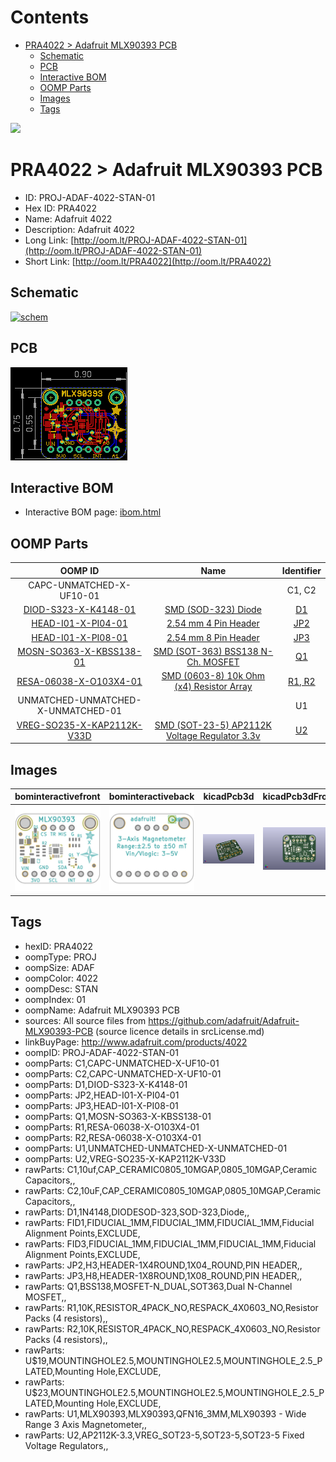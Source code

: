 



Contents
========

* [PRA4022 > Adafruit MLX90393 PCB](#pra4022--adafruit-mlx90393-pcb)
	* [Schematic](#schematic)
	* [PCB](#pcb)
	* [Interactive BOM](#interactive-bom)
	* [OOMP Parts](#oomp-parts)
	* [Images](#images)
	* [Tags](#tags)
  
![][im]
# PRA4022 > Adafruit MLX90393 PCB

- ID: PROJ-ADAF-4022-STAN-01
- Hex ID: PRA4022
- Name: Adafruit 4022
- Description: Adafruit 4022
- Long Link: [http://oom.lt/PROJ-ADAF-4022-STAN-01](http://oom.lt/PROJ-ADAF-4022-STAN-01)
- Short Link: [http://oom.lt/PRA4022](http://oom.lt/PRA4022)

## Schematic
  
[![schem](eagleSchemImage.png)](eagleSchemImage.png)
## PCB
  
[![pcb](eagleImage.png)](eagleImage.png)
## Interactive BOM

- Interactive BOM page: [ibom.html](https://htmlpreview.github.io/?https://github.com/oomlout/oomlout_OOMP_projects/blob/main/PROJ-ADAF-4022-STAN-01/kicad/bom/ibom.html)

## OOMP Parts
  

|OOMP ID|Name|Identifier|
| :---: | :---: | :---: |
|CAPC-UNMATCHED-X-UF10-01||C1, C2|
|[DIOD-S323-X-K4148-01](https://github.com/oomlout/oomlout_OOMP_parts/tree/main/DIOD-S323-X-K4148-01/)|[SMD (SOD-323) Diode](https://github.com/oomlout/oomlout_OOMP_parts/tree/main/DIOD-S323-X-K4148-01/)|[D1](https://github.com/oomlout/oomlout_OOMP_parts/tree/main/DIOD-S323-X-K4148-01/)|
|[HEAD-I01-X-PI04-01](https://github.com/oomlout/oomlout_OOMP_parts/tree/main/HEAD-I01-X-PI04-01/)|[2.54 mm 4 Pin Header](https://github.com/oomlout/oomlout_OOMP_parts/tree/main/HEAD-I01-X-PI04-01/)|[JP2](https://github.com/oomlout/oomlout_OOMP_parts/tree/main/HEAD-I01-X-PI04-01/)|
|[HEAD-I01-X-PI08-01](https://github.com/oomlout/oomlout_OOMP_parts/tree/main/HEAD-I01-X-PI08-01/)|[2.54 mm 8 Pin Header](https://github.com/oomlout/oomlout_OOMP_parts/tree/main/HEAD-I01-X-PI08-01/)|[JP3](https://github.com/oomlout/oomlout_OOMP_parts/tree/main/HEAD-I01-X-PI08-01/)|
|[MOSN-SO363-X-KBSS138-01](https://github.com/oomlout/oomlout_OOMP_parts/tree/main/MOSN-SO363-X-KBSS138-01/)|[SMD (SOT-363) BSS138 N-Ch. MOSFET](https://github.com/oomlout/oomlout_OOMP_parts/tree/main/MOSN-SO363-X-KBSS138-01/)|[Q1](https://github.com/oomlout/oomlout_OOMP_parts/tree/main/MOSN-SO363-X-KBSS138-01/)|
|[RESA-06038-X-O103X4-01](https://github.com/oomlout/oomlout_OOMP_parts/tree/main/RESA-06038-X-O103X4-01/)|[SMD (0603-8) 10k Ohm (x4) Resistor Array](https://github.com/oomlout/oomlout_OOMP_parts/tree/main/RESA-06038-X-O103X4-01/)|[R1, R2](https://github.com/oomlout/oomlout_OOMP_parts/tree/main/RESA-06038-X-O103X4-01/)|
|UNMATCHED-UNMATCHED-X-UNMATCHED-01||U1|
|[VREG-SO235-X-KAP2112K-V33D](https://github.com/oomlout/oomlout_OOMP_parts/tree/main/VREG-SO235-X-KAP2112K-V33D/)|[SMD (SOT-23-5) AP2112K Voltage Regulator 3.3v](https://github.com/oomlout/oomlout_OOMP_parts/tree/main/VREG-SO235-X-KAP2112K-V33D/)|[U2](https://github.com/oomlout/oomlout_OOMP_parts/tree/main/VREG-SO235-X-KAP2112K-V33D/)|

## Images
  
  

|bominteractivefront|bominteractiveback|kicadPcb3d|kicadPcb3dFront|kicadPcb3dBack|kicadSchem|eagleImage|eagleSchemImage|pcbdraw|pcbdrawback|
| :---: | :---: | :---: | :---: | :---: | :---: | :---: | :---: | :---: | :---: |
|[![bominteractivefront](bomFront_140.png)](bomFront.png)|[![bominteractiveback](bomBack_140.png)](bomBack.png)|[![kicadPcb3d](kicadPcb3d_140.png)](kicadPcb3d.png)|[![kicadPcb3dFront](kicadPcb3dFront_140.png)](kicadPcb3dFront.png)|[![kicadPcb3dBack](kicadPcb3dBack_140.png)](kicadPcb3dBack.png)|[![kicadSchem](kicadSchem_140.png)](kicadSchem.png)|[![eagleImage](eagleImage_140.png)](eagleImage.png)|[![eagleSchemImage](eagleSchemImage_140.png)](eagleSchemImage.png)|[![pcbdraw](pcbdraw_140.png)](pcbdraw.png)|[![pcbdrawback](pcbdrawBack_140.png)](pcbdrawBack.png)|

## Tags

- hexID: PRA4022
- oompType: PROJ
- oompSize: ADAF
- oompColor: 4022
- oompDesc: STAN
- oompIndex: 01
- oompName: Adafruit MLX90393 PCB
- sources: All source files from https://github.com/adafruit/Adafruit-MLX90393-PCB (source licence details in srcLicense.md)
- linkBuyPage: http://www.adafruit.com/products/4022
- oompID: PROJ-ADAF-4022-STAN-01
- oompParts: C1,CAPC-UNMATCHED-X-UF10-01
- oompParts: C2,CAPC-UNMATCHED-X-UF10-01
- oompParts: D1,DIOD-S323-X-K4148-01
- oompParts: JP2,HEAD-I01-X-PI04-01
- oompParts: JP3,HEAD-I01-X-PI08-01
- oompParts: Q1,MOSN-SO363-X-KBSS138-01
- oompParts: R1,RESA-06038-X-O103X4-01
- oompParts: R2,RESA-06038-X-O103X4-01
- oompParts: U1,UNMATCHED-UNMATCHED-X-UNMATCHED-01
- oompParts: U2,VREG-SO235-X-KAP2112K-V33D
- rawParts: C1,10uf,CAP_CERAMIC0805_10MGAP,0805_10MGAP,Ceramic Capacitors,,
- rawParts: C2,10uF,CAP_CERAMIC0805_10MGAP,0805_10MGAP,Ceramic Capacitors,,
- rawParts: D1,1N4148,DIODESOD-323,SOD-323,Diode,,
- rawParts: FID1,FIDUCIAL_1MM,FIDUCIAL_1MM,FIDUCIAL_1MM,Fiducial Alignment Points,EXCLUDE,
- rawParts: FID3,FIDUCIAL_1MM,FIDUCIAL_1MM,FIDUCIAL_1MM,Fiducial Alignment Points,EXCLUDE,
- rawParts: JP2,H3,HEADER-1X4ROUND,1X04_ROUND,PIN HEADER,,
- rawParts: JP3,H8,HEADER-1X8ROUND,1X08_ROUND,PIN HEADER,,
- rawParts: Q1,BSS138,MOSFET-N_DUAL,SOT363,Dual N-Channel MOSFET,,
- rawParts: R1,10K,RESISTOR_4PACK_NO,RESPACK_4X0603_NO,Resistor Packs (4 resistors),,
- rawParts: R2,10K,RESISTOR_4PACK_NO,RESPACK_4X0603_NO,Resistor Packs (4 resistors),,
- rawParts: U$19,MOUNTINGHOLE2.5,MOUNTINGHOLE2.5,MOUNTINGHOLE_2.5_PLATED,Mounting Hole,EXCLUDE,
- rawParts: U$23,MOUNTINGHOLE2.5,MOUNTINGHOLE2.5,MOUNTINGHOLE_2.5_PLATED,Mounting Hole,EXCLUDE,
- rawParts: U1,MLX90393,MLX90393,QFN16_3MM,MLX90393 - Wide Range 3 Axis Magnetometer,,
- rawParts: U2,AP2112K-3.3,VREG_SOT23-5,SOT23-5,SOT23-5 Fixed Voltage Regulators,,



[im]: kicadPcb3d_450.png
